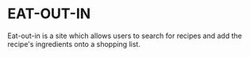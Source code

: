 # EAT-OUT-IN

Eat-out-in is a site which allows users to search for recipes and add the recipe's ingredients onto a shopping list.
